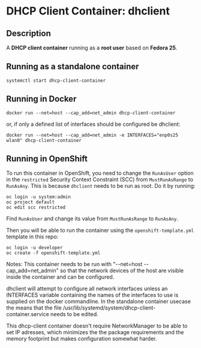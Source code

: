 # DHCP Client Container: dhclient


## Description

A **DHCP client container** running as a **root user** based on **Fedora 25**. 


## Running as a standalone container

```
systemctl start dhcp-client-container
```

## Running in Docker

```
docker run --net=host --cap_add=net_admin dhcp-client-container
```
or, if only a defined list of interfaces should be configured be dhclient:
```
docker run --net=host --cap_add=net_admin -e INTERFACES="enp0s25 wlan0" dhcp-client-container
```

## Running in OpenShift

To run this container in OpenShift, you need to change the `RunAsUser` option in the `restricted` Security Context Constraint (SCC) from `MustRunAsRange` to `RunAsAny`. This is because `dhclient` needs to be run as root. Do it by running:

```
oc login -u system:admin
oc project default
oc edit scc restricted
```

Find `RunAsUser` and change its value from `MustRunAsRange` to `RunAsAny`.

Then you will be able to run the container using the `openshift-template.yml` template in this repo:

```
oc login -u developer
oc create -f openshift-template.yml
```

Notes:
This container needs to be run with "--net=host --cap_add=net_admin" so that the network devices of the host are visible inside the container and can be configured.

dhclient will attempt to configure all network interfaces unless an INTERFACES variable containing the names of the interfaces to use is supplied on the docker commandline.
In the standalone container usecase the means that the file /usr/lib/systemd/system/dhcp-client-container.service needs to be edited.

This dhcp-client container doesn't require NetworkManager to be able to set IP adresses, which minimizes the the package requirements and the  memory footprint but makes configuration somewhat harder.
